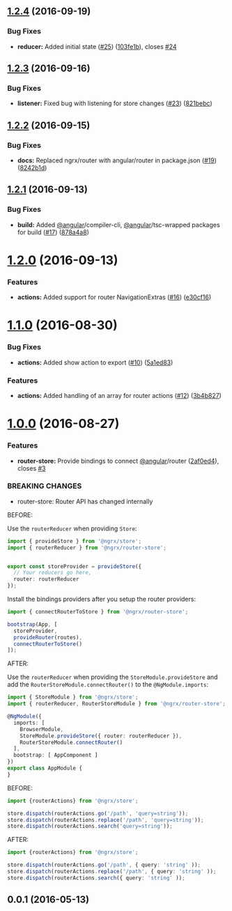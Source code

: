 <a name="1.2.4"></a>
## [1.2.4](https://github.com/ngrx/router-store/compare/v1.2.3...v1.2.4) (2016-09-19)


### Bug Fixes

* **reducer:** Added initial state ([#25](https://github.com/ngrx/router-store/issues/25)) ([103fe1b](https://github.com/ngrx/router-store/commit/103fe1b)), closes [#24](https://github.com/ngrx/router-store/issues/24)



<a name="1.2.3"></a>
## [1.2.3](https://github.com/ngrx/router-store/compare/v1.2.2...v1.2.3) (2016-09-16)


### Bug Fixes

* **listener:** Fixed bug with listening for store changes ([#23](https://github.com/ngrx/router-store/issues/23)) ([821bebc](https://github.com/ngrx/router-store/commit/821bebc))



<a name="1.2.2"></a>
## [1.2.2](https://github.com/ngrx/router-store/compare/v1.2.1...v1.2.2) (2016-09-15)


### Bug Fixes

* **docs:** Replaced ngrx/router with angular/router in package.json ([#19](https://github.com/ngrx/router-store/issues/19)) ([8242b1d](https://github.com/ngrx/router-store/commit/8242b1d))



<a name="1.2.1"></a>
## [1.2.1](https://github.com/ngrx/router-store/compare/v1.2.0...v1.2.1) (2016-09-13)


### Bug Fixes

* **build:** Added [@angular](https://github.com/angular)/compiler-cli, [@angular](https://github.com/angular)/tsc-wrapped packages for build ([#17](https://github.com/ngrx/router-store/issues/17)) ([878a4a8](https://github.com/ngrx/router-store/commit/878a4a8))



<a name="1.2.0"></a>
# [1.2.0](https://github.com/ngrx/router-store/compare/v1.1.0...v1.2.0) (2016-09-13)


### Features

* **actions:** Added support for router NavigationExtras ([#16](https://github.com/ngrx/router-store/issues/16)) ([e30cf16](https://github.com/ngrx/router-store/commit/e30cf16))



<a name="1.1.0"></a>
# [1.1.0](https://github.com/ngrx/router-store/compare/v1.0.0...v1.1.0) (2016-08-30)


### Bug Fixes

* **actions:** Added show action to export ([#10](https://github.com/ngrx/router-store/issues/10)) ([5a1ed83](https://github.com/ngrx/router-store/commit/5a1ed83))


### Features

* **actions:** Added handling of an array for router actions ([#12](https://github.com/ngrx/router-store/issues/12)) ([3b4b827](https://github.com/ngrx/router-store/commit/3b4b827))



<a name="1.0.0"></a>
# [1.0.0](https://github.com/ngrx/router-store/compare/v0.0.1...v1.0.0) (2016-08-27)


### Features

* **router-store:** Provide bindings to connect [@angular](https://github.com/angular)/router ([2af0ed4](https://github.com/ngrx/router-store/commit/2af0ed4)), closes [#3](https://github.com/ngrx/router-store/issues/3)


### BREAKING CHANGES

* router-store: Router API has changed internally

BEFORE:

Use the `routerReducer` when providing `Store`:
  ```ts
  import { provideStore } from '@ngrx/store';
  import { routerReducer } from '@ngrx/router-store';
  
  
  export const storeProvider = provideStore({
    // Your reducers go here,
    router: routerReducer
  });
  ```

Install the bindings providers after you setup the router providers:
  ```ts
  import { connectRouterToStore } from '@ngrx/router-store';
  
  bootstrap(App, [
    storeProvider,
    provideRouter(routes),
    connectRouterToStore()
  ]);
  ```

AFTER:

Use the `routerReducer` when providing the `StoreModule.provideStore` and add the `RouterStoreModule.connectRouter()` to the `@NgModule.imports`:

  ```ts
  import { StoreModule } from '@ngrx/store';
  import { routerReducer, RouterStoreModule } from '@ngrx/router-store';

  @NgModule({
    imports: [
      BrowserModule,
      StoreModule.provideStore({ router: routerReducer }),
      RouterStoreModule.connectRouter()
    ],
    bootstrap: [ AppComponent ]
  })
  export class AppModule {
  }
  ```

BEFORE:

```ts
import {routerActions} from '@ngrx/store';

store.dispatch(routerActions.go('/path', 'query=string'));
store.dispatch(routerActions.replace('/path', 'query=string'));
store.dispatch(routerActions.search('query=string'));
```

AFTER:

```ts
import {routerActions} from '@ngrx/store';

store.dispatch(routerActions.go('/path', { query: 'string' ));
store.dispatch(routerActions.replace('/path', { query: 'string' ));
store.dispatch(routerActions.search({ query: 'string' ));
```



<a name="0.0.1"></a>
## 0.0.1 (2016-05-13)



